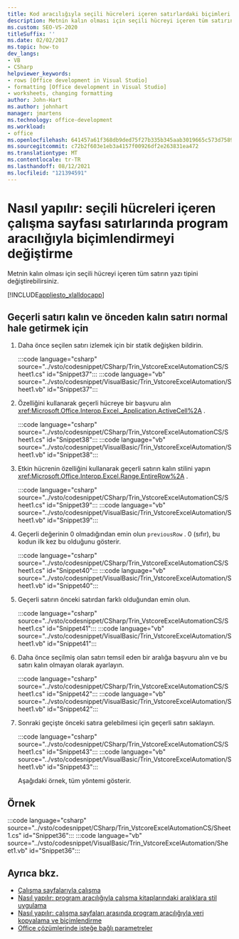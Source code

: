 ```yaml
---
title: Kod aracılığıyla seçili hücreleri içeren satırlardaki biçimleri değiştirin
description: Metnin kalın olması için seçili hücreyi içeren tüm satırın yazı tipini nasıl değiştirebileceğinizi öğrenin.
ms.custom: SEO-VS-2020
titleSuffix: ''
ms.date: 02/02/2017
ms.topic: how-to
dev_langs:
- VB
- CSharp
helpviewer_keywords:
- rows [Office development in Visual Studio]
- formatting [Office development in Visual Studio]
- worksheets, changing formatting
author: John-Hart
ms.author: johnhart
manager: jmartens
ms.technology: office-development
ms.workload:
- office
ms.openlocfilehash: 641457a61f368db9ded75f27b335b345aab3019665c573d7589cea10beed5b3f
ms.sourcegitcommit: c72b2f603e1eb3a4157f00926df2e263831ea472
ms.translationtype: MT
ms.contentlocale: tr-TR
ms.lasthandoff: 08/12/2021
ms.locfileid: "121394591"
---
```

# <a name="how-to-programmatically-change-formatting-in-worksheet-rows-containing-selected-cells"></a>Nasıl yapılır: seçili hücreleri içeren çalışma sayfası satırlarında program aracılığıyla biçimlendirmeyi değiştirme
  Metnin kalın olması için seçili hücreyi içeren tüm satırın yazı tipini değiştirebilirsiniz.

 [!INCLUDE[appliesto_xlalldocapp](../vsto/includes/appliesto-xlalldocapp-md.md)]

## <a name="to-make-the-current-row-bold-and-the-previously-bolded-row-normal"></a>Geçerli satırı kalın ve önceden kalın satırı normal hale getirmek için

1. Daha önce seçilen satırı izlemek için bir statik değişken bildirin.

    :::code language="csharp" source="../vsto/codesnippet/CSharp/Trin_VstcoreExcelAutomationCS/Sheet1.cs" id="Snippet37":::
    :::code language="vb" source="../vsto/codesnippet/VisualBasic/Trin_VstcoreExcelAutomation/Sheet1.vb" id="Snippet37":::

2. Özelliğini kullanarak geçerli hücreye bir başvuru alın <xref:Microsoft.Office.Interop.Excel._Application.ActiveCell%2A> .

    :::code language="csharp" source="../vsto/codesnippet/CSharp/Trin_VstcoreExcelAutomationCS/Sheet1.cs" id="Snippet38":::
    :::code language="vb" source="../vsto/codesnippet/VisualBasic/Trin_VstcoreExcelAutomation/Sheet1.vb" id="Snippet38":::

3. Etkin hücrenin özelliğini kullanarak geçerli satırın kalın stilini yapın <xref:Microsoft.Office.Interop.Excel.Range.EntireRow%2A> .

    :::code language="csharp" source="../vsto/codesnippet/CSharp/Trin_VstcoreExcelAutomationCS/Sheet1.cs" id="Snippet39":::
    :::code language="vb" source="../vsto/codesnippet/VisualBasic/Trin_VstcoreExcelAutomation/Sheet1.vb" id="Snippet39":::

4. Geçerli değerinin 0 olmadığından emin olun `previousRow` . 0 (sıfır), bu kodun ilk kez bu olduğunu gösterir.

    :::code language="csharp" source="../vsto/codesnippet/CSharp/Trin_VstcoreExcelAutomationCS/Sheet1.cs" id="Snippet40":::
    :::code language="vb" source="../vsto/codesnippet/VisualBasic/Trin_VstcoreExcelAutomation/Sheet1.vb" id="Snippet40":::

5. Geçerli satırın önceki satırdan farklı olduğundan emin olun.

    :::code language="csharp" source="../vsto/codesnippet/CSharp/Trin_VstcoreExcelAutomationCS/Sheet1.cs" id="Snippet41":::
    :::code language="vb" source="../vsto/codesnippet/VisualBasic/Trin_VstcoreExcelAutomation/Sheet1.vb" id="Snippet41":::

6. Daha önce seçilmiş olan satırı temsil eden bir aralığa başvuru alın ve bu satırı kalın olmayan olarak ayarlayın.

    :::code language="csharp" source="../vsto/codesnippet/CSharp/Trin_VstcoreExcelAutomationCS/Sheet1.cs" id="Snippet42":::
    :::code language="vb" source="../vsto/codesnippet/VisualBasic/Trin_VstcoreExcelAutomation/Sheet1.vb" id="Snippet42":::

7. Sonraki geçişte önceki satıra gelebilmesi için geçerli satırı saklayın.

    :::code language="csharp" source="../vsto/codesnippet/CSharp/Trin_VstcoreExcelAutomationCS/Sheet1.cs" id="Snippet43":::
    :::code language="vb" source="../vsto/codesnippet/VisualBasic/Trin_VstcoreExcelAutomation/Sheet1.vb" id="Snippet43":::

   Aşağıdaki örnek, tüm yöntemi gösterir.

## <a name="example"></a>Örnek
 :::code language="csharp" source="../vsto/codesnippet/CSharp/Trin_VstcoreExcelAutomationCS/Sheet1.cs" id="Snippet36":::
 :::code language="vb" source="../vsto/codesnippet/VisualBasic/Trin_VstcoreExcelAutomation/Sheet1.vb" id="Snippet36":::

## <a name="see-also"></a>Ayrıca bkz.
- [Çalışma sayfalarıyla çalışma](../vsto/working-with-worksheets.md)
- [Nasıl yapılır: program aracılığıyla çalışma kitaplarındaki aralıklara stil uygulama](../vsto/how-to-programmatically-apply-styles-to-ranges-in-workbooks.md)
- [Nasıl yapılır: çalışma sayfaları arasında program aracılığıyla veri kopyalama ve biçimlendirme](../vsto/how-to-programmatically-copy-data-and-formatting-across-worksheets.md)
- [Office çözümlerinde isteğe bağlı parametreler](../vsto/optional-parameters-in-office-solutions.md)
